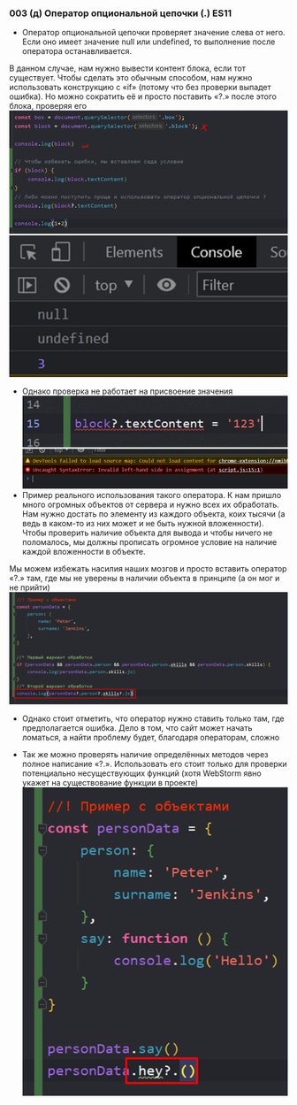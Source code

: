 ### **003 (д) Оператор опциональной цепочки (.) ES11**

- Оператор опциональной цепочки проверяет значение слева от него. Если оно имеет значение null или undefined, то выполнение после оператора останавливается.

В данном случае, нам нужно вывести контент блока, если тот существует. Чтобы сделать это обычным способом, нам нужно использовать конструкцию с «if» (потому что без проверки выпадет ошибка). Но можно сократить её и просто поставить «?.» после этого блока, проверяя его
![](_png/Pasted%20image%2020220909162425.png)![](_png/Pasted%20image%2020220909162435.png)
- Однако проверка не работает на присвоение значения
![](_png/Pasted%20image%2020220909162445.png)![](_png/Pasted%20image%2020220909162449.png)
- Пример реального использования такого оператора. К нам пришло много огромных объектов от сервера и нужно всех их обработать. Нам нужно достать по элементу из каждого объекта, коих тысячи (а ведь в каком-то из них может и не быть нужной вложенности). Чтобы проверить наличие объекта для вывода и чтобы ничего не поломалось, мы должны прописать огромное условие на наличие каждой вложенности в объекте.

Мы можем избежать насилия наших мозгов и просто вставить оператор «?.» там, где мы не уверены в наличии объекта в принципе (а он мог и не прийти)
![](_png/Pasted%20image%2020220909162508.png)
- Однако стоит отметить, что оператор нужно ставить только там, где предполагается ошибка. Дело в том, что сайт может начать ломаться, а найти проблему будет, благодаря операторам, сложно

- Так же можно проверять наличие определённых методов через полное написание «?.». Использовать его стоит только для проверки потенциально несуществующих функций (хотя WebStorm явно укажет на существование функции в проекте)
![](_png/Pasted%20image%2020220909162514.png)